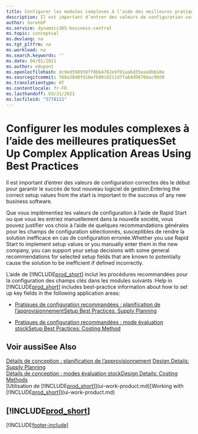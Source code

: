 ```yaml
---
title: Configurer les modules complexes à l’aide des meilleures pratiques | Microsoft Docs
description: Il est important d’entrer des valeurs de configuration correctes dès le début pour garantir le succès de tout nouveau logiciel de gestion.
author: SorenGP
ms.service: dynamics365-business-central
ms.topic: conceptual
ms.devlang: na
ms.tgt_pltfrm: na
ms.workload: na
ms.search.keywords: ''
ms.date: 04/01/2021
ms.author: edupont
ms.openlocfilehash: dc9ed598938ff0bb4782e9f01aa6d35eaa9b610e
ms.sourcegitcommit: 766e2840fd16efb901d211d7fa64d96766ac99d9
ms.translationtype: HT
ms.contentlocale: fr-FR
ms.lasthandoff: 03/31/2021
ms.locfileid: "5778121"
---
```

# <a name="set-up-complex-application-areas-using-best-practices"></a><span data-ttu-id="dd04a-103">Configurer les modules complexes à l’aide des meilleures pratiques</span><span class="sxs-lookup"><span data-stu-id="dd04a-103">Set Up Complex Application Areas Using Best Practices</span></span>
<span data-ttu-id="dd04a-104">Il est important d’entrer des valeurs de configuration correctes dès le début pour garantir le succès de tout nouveau logiciel de gestion.</span><span class="sxs-lookup"><span data-stu-id="dd04a-104">Entering the correct setup values from the start is important to the success of any new business software.</span></span>  

 <span data-ttu-id="dd04a-105">Que vous implémentiez les valeurs de configuration à l’aide de Rapid Start ou que vous les entriez manuellement dans la nouvelle société, vous pouvez justifier vos choix à l’aide de quelques recommandations générales pour les champs de configuration sélectionnés, susceptibles de rendre la solution inefficace en cas de configuration erronée.</span><span class="sxs-lookup"><span data-stu-id="dd04a-105">Whether you use Rapid Start to implement setup values or you manually enter them in the new company, you can support your setup decisions with some general recommendations for selected setup fields that are known to potentially cause the solution to be inefficient if defined incorrectly.</span></span>  

 <span data-ttu-id="dd04a-106">L’aide de [!INCLUDE[prod_short](includes/prod_short.md)] inclut les procédures recommandées pour la configuration des champs clés dans les modules suivants :</span><span class="sxs-lookup"><span data-stu-id="dd04a-106">Help in [!INCLUDE[prod_short](includes/prod_short.md)] includes best-practice information about how to set up key fields in the following application areas:</span></span>  

-   [<span data-ttu-id="dd04a-107">Pratiques de configuration recommandées : planification de l’approvisionnement</span><span class="sxs-lookup"><span data-stu-id="dd04a-107">Setup Best Practices: Supply Planning</span></span>](setup-best-practices-supply-planning.md)  

-   [<span data-ttu-id="dd04a-108">Pratiques de configuration recommandées : mode évaluation stock</span><span class="sxs-lookup"><span data-stu-id="dd04a-108">Setup Best Practices: Costing Method</span></span>](setup-best-practices-costing-method.md)  

## <a name="see-also"></a><span data-ttu-id="dd04a-109">Voir aussi</span><span class="sxs-lookup"><span data-stu-id="dd04a-109">See Also</span></span>  
<span data-ttu-id="dd04a-110">[Détails de conception : planification de l’approvisionnement](design-details-supply-planning.md) </span><span class="sxs-lookup"><span data-stu-id="dd04a-110">[Design Details: Supply Planning](design-details-supply-planning.md) </span></span>  
[<span data-ttu-id="dd04a-111">Détails de conception : modes évaluation stock</span><span class="sxs-lookup"><span data-stu-id="dd04a-111">Design Details: Costing Methods</span></span>](design-details-costing-methods.md)  
<span data-ttu-id="dd04a-112">[Utilisation de [!INCLUDE[prod_short](includes/prod_short.md)]](ui-work-product.md)</span><span class="sxs-lookup"><span data-stu-id="dd04a-112">[Working with [!INCLUDE[prod_short](includes/prod_short.md)]](ui-work-product.md)</span></span>

## [!INCLUDE[prod_short](includes/free_trial_md.md)]  
 


[!INCLUDE[footer-include](includes/footer-banner.md)]